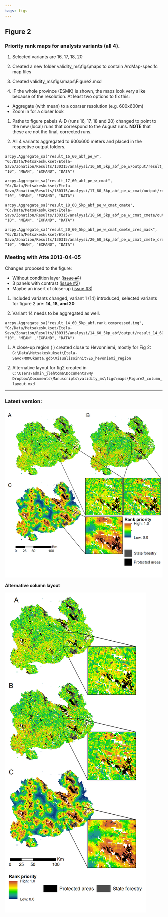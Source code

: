 ```yaml
---
tags: figs
---
```


## Figure 2 
### Priority rank maps for analysis variants (all 4).
     
1. Selected variants are 16, 17, 18, 20  

1. Created a new folder validity_ms\figs\maps to contain ArcMap-specifc map 
files  

1. Created validity_ms\figs\maps\Figure2.mxd  

1. IF the whole province (ESMK) is shown, the maps look very alike because of 
the resolution. At least two options to fix this:  
  * Aggregate (with mean) to a coarser resolution (e.g. 600x600m)
  * Zoom in for a closer look

1. Paths to figure pabels A-D (runs 16, 17, 18 and 20) changed to point to the
new (local) runs that correspond to the August runs. **NOTE** that these are not
the final, corrected runs.

1. All 4 variants aggregated to 600x600 meters and placed in the respective 
output folders.

  ```
  arcpy.Aggregate_sa("result_16_60_abf_pe_w", "G:/Data/Metsakeskukset/Etela-Savo/Zonation/Results/130315/analyysi/16_60_5kp_abf_pe_w/output/result_16_600_5kp_abf_pe_w.rank.compressed.img", "10", "MEAN", "EXPAND", "DATA")
  ```
  
  ```
  arcpy.Aggregate_sa("result_17_60_abf_pe_w_cmat", "G:/Data/Metsakeskukset/Etela-Savo/Zonation/Results/130315/analyysi/17_60_5kp_abf_pe_w_cmat/output/result_17_600_5kp_abf_pe_w_cmat.rank.compressed.img", "10", "MEAN", "EXPAND", "DATA")
  ```
  
  ```
  arcpy.Aggregate_sa("result_18_60_5kp_abf_pe_w_cmat_cmete", "G:/Data/Metsakeskukset/Etela-Savo/Zonation/Results/130315/analyysi/18_60_5kp_abf_pe_w_cmat_cmete/output/result_18_600_5kp_abf_pe_w_cmat_cmete.rank.compressed.img", "10", "MEAN", "EXPAND", "DATA")
  ```
  
  ```
  arcpy.Aggregate_sa("result_20_60_5kp_abf_pe_w_cmat_cmete_cres_mask", "G:/Data/Metsakeskukset/Etela-Savo/Zonation/Results/130315/analyysi/20_60_5kp_abf_pe_w_cmat_cmete_cres_mask/output/result_20_600_5kp_abf_pe_w_cmat_cmete_cres_mask.rank.compressed.img", "10", "MEAN", "EXPAND", "DATA")
  ```
  
### Meeting with Atte 2013-04-05

Changes proposed to the figure:
* Without condition layer ([~~issue #1~~](https://github.com/jlehtoma/validityms/issues/1))
* 3 panels with contrast ([issue #2](https://github.com/jlehtoma/validityms/issues/2))
* Maybe an insert of close-up ([issue #3](https://github.com/jlehtoma/validityms/issues/3))

1. Included variants changed, variant 1 (14) introduced, selected variants for figure 2 are: **14, 18, and 20**

1. Variant 14 needs to be aggregated as well.

  ```
  arcpy.Aggregate_sa("result_14_60_5kp_abf.rank.compressed.img", "G:/Data/Metsakeskukset/Etela-Savo/Zonation/Results/130315/analyysi/14_60_5kp_abf/output/result_14_600_5kp_abf.rank.compressed.img", "10", "MEAN" ,"EXPAND", "DATA")
  ```
1. A close-up region ( ) created close to Hevonniemi, mostly for Fig 2:
`G:\Data\Metsakeskukset\Etela-Savo\MOMUkanta.gdb\Visualisoinnit\ES_hevoniemi_region`

1. Alternative layout for fig2 created in
`C:\Users\admin_jlehtoma\Documents\My Dropbox\Documents\Manuscripts\validity_ms\figs\maps\Figure2_column_layout.mxd`



----
### Latest version:

![fig2](../../figs/Fig2_w600.png)

**Alternative column layout**

![fig2_alt](../../figs/Fig2_column_layout_w600.png)
